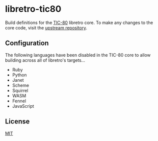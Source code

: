 # libretro-tic80

Build definitions for the [TIC-80](https://tic80.com/) libretro core. To make any changes to the core code, visit the [upstream repository](https://github.com/nesbox/tic-80).

## Configuration

The following languages have been disabled in the TIC-80 core to allow building across all of libretro's targets...

- Ruby
- Python
- Janet
- Scheme
- Squirrel
- WASM
- Fennel
- JavaScript

## License

[MIT](LICENSE)